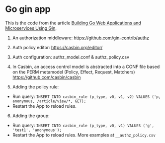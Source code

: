 # Go gin app

This is the code from the article [Building Go Web Applications and Microservices Using Gin](https://semaphoreci.com/community/tutorials/building-go-web-applications-and-microservices-using-gin).


1. An authorization middleware: https://github.com/gin-contrib/authz
2. Auth policy editor: https://casbin.org/editor/
3. Auth configuration: authz_model.conf & authz_policy.csv
4. In Casbin, an access control model is abstracted into a CONF file based on the PERM metamodel (Policy, Effect, Request, Matchers) https://github.com/casbin/casbin

5. Adding the policy rule:
- Run query: ```INSERT INTO casbin_rule (p_type, v0, v1, v2) VALUES ('p, anonymous, /article/view/*, GET);```
- Restart the App to reload rules.
6. Adding the group:
- Run query: ```INSERT INTO casbin_rule (p_type, v0, v1) VALUES ('g', 'test1', 'anonymous');```
- Restart the App to reload rules. More examples at ``__authz_policy.csv``